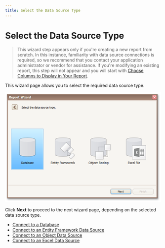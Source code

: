 ```yaml
---
title: Select the Data Source Type
---
```

# Select the Data Source Type
> This wizard step appears only if you're creating a new report from scratch. In this instance, familiarity with data source connections is required, so we recommend that you contact your application administrator or vendor for assistance. If you're modifying an existing report, this step will not appear and you will start with [Choose Columns to Display in Your Report](../../../../../../interface-elements-for-desktop/articles/report-designer/report-designer-for-winforms/report-wizard/data-bound-report/choose-columns-to-display-in-your-report.md).

This wizard page allows you to select the required data source type.

![RD_ReportWizard_Standard_1](../../../../../images/Img8319.png)

Click **Next** to proceed to the next wizard page, depending on the selected data source type.
* [Connect to a Database](../../../../../../interface-elements-for-desktop/articles/report-designer/report-designer-for-winforms/report-wizard/data-bound-report/connect-to-a-database.md)
* [Connect to an Entity Framework Data Source](../../../../../../interface-elements-for-desktop/articles/report-designer/report-designer-for-winforms/report-wizard/data-bound-report/connect-to-an-entity-framework-data-source.md)
* [Connect to an Object Data Source](../../../../../../interface-elements-for-desktop/articles/report-designer/report-designer-for-winforms/report-wizard/data-bound-report/connect-to-an-object-data-source.md)
* [Connect to an Excel Data Source](../../../../../../interface-elements-for-desktop/articles/report-designer/report-designer-for-winforms/report-wizard/data-bound-report/connect-to-an-excel-data-source.md)